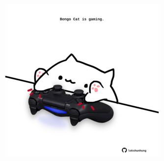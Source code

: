 <!-- built at 29/01/2024, 02:06:18 UTC -->
<p align="center">
  <img width="500" height="500" src="./ReadmeImage.svg">
</p>
